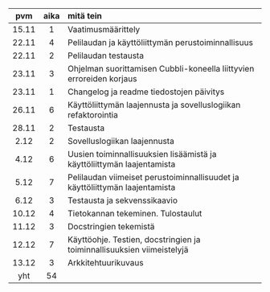 | pvm | aika | mitä tein|
|:----:|:----:|:----|
| 15.11 | 1 | Vaatimusmäärittely |
| 22.11 | 4 | Pelilaudan ja käyttöliittymän perustoiminnallisuus |
| 22.11 | 2 | Pelilaudan testausta |
| 23.11 | 3 | Ohjelman suorittamisen Cubbli-koneella liittyvien erroreiden korjaus |
| 23.11 | 1 | Changelog ja readme tiedostojen päivitys |
| 26.11 | 6 | Käyttöliittymän laajennusta ja sovelluslogiikan refaktorointia |
| 28.11 | 2 | Testausta |
| 2.12 | 2 | Sovelluslogiikan laajennusta |
| 4.12 | 6 | Uusien toiminnallisuuksien lisäämistä ja käyttöliittymän laajentamista |
| 5.12 | 7 | Pelilaudan viimeiset perustoiminnallisuudet ja käyttöliittymän laajentamista |
| 6.12 | 3 | Testausta ja sekvenssikaavio |
| 10.12 | 4 | Tietokannan tekeminen. Tulostaulut |
| 11.12 | 3 | Docstringien tekemistä |
| 12.12 | 7 | Käyttöohje. Testien, docstringien ja toiminnallisuuksien viimeistelyjä |
| 13.12 | 3 | Arkkitehtuurikuvaus |
| yht | 54 |  |

